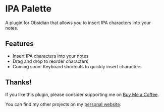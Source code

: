 # IPA Palette

A plugin for Obsidian that allows you to insert IPA characters into your notes.

## Features
- Insert IPA characters into your notes
- Drag and drop to reorder characters
- Coming soon: Keyboard shortcuts to quickly insert characters

## Thanks!

If you like this plugin, please consider supporting me on [Buy Me a Coffee](https://buymeacoffee.com/francisco.the.man).

You can find my other projects on my [personal website](https://francisco-the-man.com).
